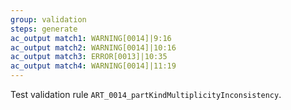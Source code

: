 ```yaml
---
group: validation
steps: generate
ac_output match1: WARNING[0014]|9:16
ac_output match2: WARNING[0014]|10:16
ac_output match3: ERROR[0013]|10:35
ac_output match4: WARNING[0014]|11:19
---
```

Test validation rule `ART_0014_partKindMultiplicityInconsistency`.
